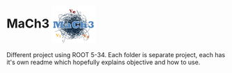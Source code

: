 
# MaCh3 <img src="Doc/mach3logo.png" alt="MaCh3" align="center" width="100"/>

Different project using ROOT 5-34. Each folder is separate project, each has it's own readme which hopefully explains objective and how to use.
